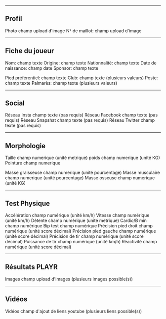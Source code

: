 ----------------
Profil
----------------
Photo					champ upload d'image
N° de maillot: 			champ upload d'image

----------------
Fiche du joueur
----------------
Nom: 					champ texte
Origine: 				champ texte
Nationnalité: 			champ texte
Date de naissance: 		champ date
Sponsor: 				champ texte

Pied préférentiel: 		champ texte
Club:					champ texte (plusieurs valeurs)
Poste: 					champ texte
Palmarès: 				champ texte (plusieurs valeurs)

----------------
Social
----------------
Réseau Insta			champ texte (pas requis)
Réseau Facebook			champ texte (pas requis)
Réseau Snapshat			champ texte (pas requis)
Réseau Twitter			champ texte (pas requis)

----------------
Morphologie
----------------
Taille					champ numerique (unité metrique)
poids					champ numerique (unité KG)
Pointure				champ numerique

Masse graisseuse		champ numerique (unité pourcentage)
Masse musculaire		champ numerique (unité pourcentage)
Masse osseuse			champ numerique (unité KG)

----------------
Test Physique
----------------
Accélération			champ numérique (unité km/h)
Vitesse					champ numérique (unité km/h)
Détente					champ numérique (unité metrique)
Cardio/B min			champ numérique
Bip test				champ numérique
Précision pied droit	champ numérique (unité score décimal)
Précision pied gauche	champ numérique (unité score décimal)
Précision de tir		champ numérique (unité score décimal)
Puissance de tir		champ numérique (unité km/h)
Réactivité				champ numérique (unité score décimal)

----------------
Résultats PLAYR
----------------
Images					champ upload d'images (plusieurs images possible(s))

----------------
Vidéos
----------------
Vidéos					champ d'ajout de liens youtube (plusieurs liens possible(s))